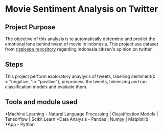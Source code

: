 # Movie Sentiment Analysis on Twitter
## Project Purpose
The objective of this analysis is to automatically determine and predict the emotional tone behind tweet of movie in Indonesia. This project use dataset from [rizalespe repository](https://github.com/rizalespe/Dataset-Sentimen-Analisis-Bahasa-Indonesia/blob/master/dataset_tweet_sentiment_opini_film.csv) regarding indonesia citizen's opinion on twitter. 

## Steps
This project perform exploratory anaylysis of tweets, labelling sentiment(0 = "negative, 1 = "positive"),   preprocess the tweets, tokenizing and run classification models and evaluate them.

## Tools and module used
*Machine Learning - Natural Language Processing | Classification Models | Tensorflow | Scikit Learn
*Data Analysis - Pandas | Numpy | Matplotlib
*App - Python


